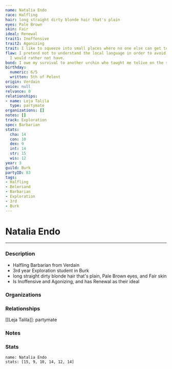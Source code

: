```yaml
---
name: Natalia Endo
race: Halfling
hair: long straight dirty blonde hair that's plain
eyes: Pale Brown
skin: Fair
ideal: Renewal
trait1: Inoffensive
trait2: Agonizing
trait: I like to squeeze into small places where no one else can get to me.
flaw: I pretend not to understand the local language in order to avoid interactions
  I would rather not have.
bond: I owe my survival to another urchin who taught me tolive on the streets.
birthday:
  numeric: 6/5
  written: 5th of Pelent
origin: Verdain
voice: null
relvance: 0
relationships:
- name: Leja Talila
  type: partymate
organizations: []
notes: []
track: Exploration
spec: Barbarian
stats:
  cha: 14
  con: 10
  dex: 9
  int: 14
  str: 15
  wis: 12
year: 3
guild: Burk
partyID: 83
tags:
- Halfling
- Beleriand
- Barbarian
- Exploration
- 3rd
- Burk
---
```

# Natalia Endo
---
### Description
- Halfling Barbarian from Verdain
- 3rd year Exploration student in Burk
- long straight dirty blonde hair that's plain, Pale Brown eyes, and Fair skin
- Is Inoffensive and Agonizing, and has Renewal as their ideal

### Organizations

### Relationships
[[Leja Talila]]: partymate

### Notes

### Stats
```statblock
name: Natalia Endo
stats: [15, 9, 10, 14, 12, 14]
```